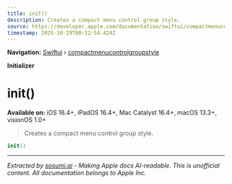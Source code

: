 ```yaml
---
title: init()
description: Creates a compact menu control group style.
source: https://developer.apple.com/documentation/swiftui/compactmenucontrolgroupstyle/init()
timestamp: 2025-10-29T00:12:54.424Z
---
```


**Navigation:** [Swiftui](/documentation/swiftui) › [compactmenucontrolgroupstyle](/documentation/swiftui/compactmenucontrolgroupstyle)

**Initializer**

# init()

**Available on:** iOS 16.4+, iPadOS 16.4+, Mac Catalyst 16.4+, macOS 13.3+, visionOS 1.0+

> Creates a compact menu control group style.

```swift
init()
```

---

*Extracted by [sosumi.ai](https://sosumi.ai) - Making Apple docs AI-readable.*
*This is unofficial content. All documentation belongs to Apple Inc.*
